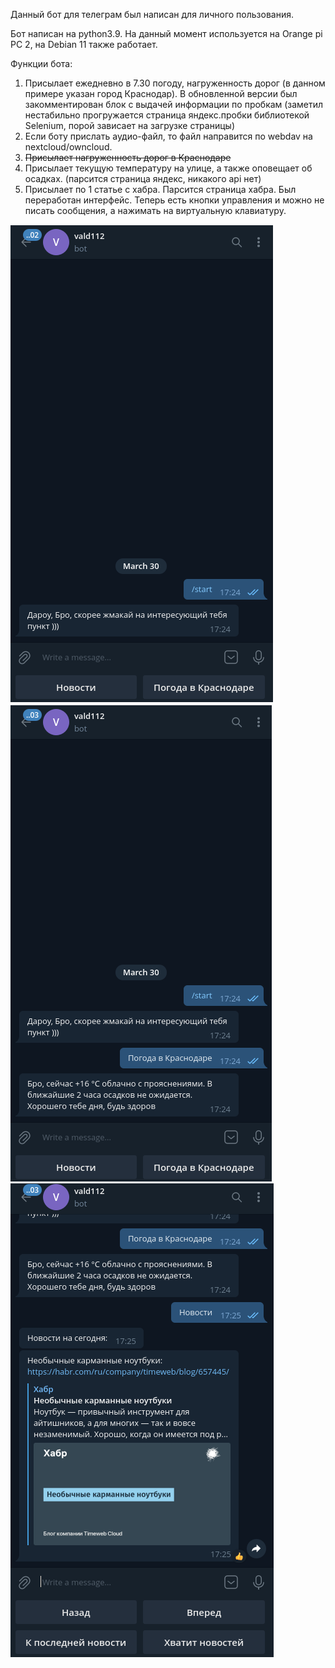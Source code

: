 Данный бот для телеграм был написан для личного пользования.

Бот написан на python3.9. На данный момент используется на Orange pi PC 2, на Debian 11 также работает. 

Функции бота:
1. Присылает ежедневно в 7.30 погоду, нагруженность дорог (в данном примере указан город Краснодар). В обновленной версии был закомментирован блок с выдачей информации по пробкам (заметил нестабильно прогружается страница яндекc.пробки библиотекой Selenium, порой зависает на загрузке страницы) 
2. Если боту прислать аудио-файл, то файл направится по webdav на nextcloud/owncloud.
3. ~~Присылает нагруженность дорог в Краснодаре~~
4. Присылает текущую температуру на улице, а также оповещает об осадках. (парсится страница яндекс, никакого api нет)
5. Присылает по 1 статье с хабра. Парсится страница хабра. Был переработан интерфейс. Теперь есть кнопки управления и можно не писать сообщения, а нажимать на виртуальную клавиатуру.

![Image alt](https://github.com/vald112/vald112/blob/main/screenshots/2022-03-30_17-24.png)
![Image alt](https://github.com/vald112/vald112/blob/main/screenshots/2022-03-30_17-25.png)
![Image alt](https://github.com/vald112/vald112/blob/main/screenshots/2022-03-30_17-25_1.png)


